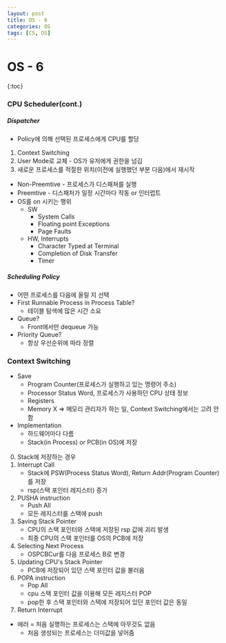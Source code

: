 ```yaml
---
layout: post
title: OS - 6
categories: OS
tags: [CS, OS]
---
```


# OS - 6

{:toc}

### CPU Scheduler(cont.)

##### Dispatcher

- Policy에 의해 선택된 프로세스에게 CPU를 할당

1. Context Switching
2. User Mode로 교체 - OS가 유저에게 권한을 넘김
3. 새로운 프로세스를 적절한 위치(이전에 실행했던 부분 다음)에서 재시작

- Non-Preemtive - 프로세스가 디스패쳐를 실행
- Preemtive - 디스패처가 일정 시간마다 작동 or 인터럽트
- OS를 on 시키는 행위
  - SW
    - System Calls
    - Floating point Exceptions
    - Page Faults
  - HW, Interrupts
    - Character Typed at Terminal
    - Completion of Disk Transfer
    - Timer

##### Scheduling Policy

- 어떤 프로세스를 다음에 올릴 지 선택
- First Runnable Process in Process Table?
  - 테이블 탐색에 많은 시간 소요
- Queue?
  - Front에서만 dequeue 가능
- Priority Queue?
  - 항상 우선순위에 따라 정렬

### Context Switching

- Save
  - Program Counter(프로세스가 실행하고 있는 명령어 주소)
  - Processor Status Word, 프로세스가 사용하던 CPU 상태 정보
  - Registers
  - Memory X => 메모리 관리자가 하는 일, Context Switching에서는 고려 안 함
- Implementation
  - 하드웨어마다 다름
  - Stack(in Process) or PCB(in OS)에 저장

0. Stack에 저장하는 경우
1. Interrupt Call
   - Stack에 PSW(Process Status Word), Return Addr(Program Counter)를 저장
   - rsp(스택 포인터 레지스터) 증가
2. PUSHA instruction
   - Push All
   - 모든 레지스터를 스택에 push
3. Saving Stack Pointer
   - CPU의 스택 포인터와 스택에 저장된 rsp 값에 괴리 발생
   - 최종 CPU의 스택 포인터를 OS의 PCB에 저장
4. Selecting Next Process
   - OSPCBCur를 다음 프로세스 B로 변경
5. Updating CPU's Stack Pointer
   - PCB에 저장되어 있던 스택 포인터 값을 불러옴
6. POPA instruction
   - Pop All
   - cpu 스택 포인터 값을 이용해 모든 레지스터 POP
   - pop한 후 스택 포인터와 스택에 저장되어 있던 포인터 값은 동일
7. Return Interrupt

- 에러 = 처음 실행하는 프로세스는 스택에 아무것도 없음
  - 처음 생성되는 프로세스는 더미값을 넣어줌
